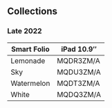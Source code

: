 ## Collections

### Late 2022

| Smart Folio | iPad 10.9″ |
| ----------- | ---------- |
| Lemonade    | MQDR3ZM/A  |
| Sky         | MQDU3ZM/A  |
| Watermelon  | MQDT3ZM/A  |
| White       | MQDQ3ZM/A  |
